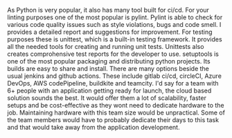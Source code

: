 As Python is very popular, it also has many tool built for ci/cd.
For your linting purposes one of the most popular is pylint. Pylint is able to check for various code quality issues such as style violations, bugs and code smell. I provides a detailed report and suggestions for improvement. For testing purposes these is unittest, which is a built-in testing framework. It provides all the needed tools for creating and running unit tests. Unittests also creates comprohensive test reports for the developer to use. setuptools is one of the most popular packaging and distributing python projects. Its builds are easy to share and install.
There are many options beside the usual jenkins and github actions. These include gitlab ci/cd, circleCI, Azure DevOps, AWS codePipeline, buildkite and teamcity. 
I'd say for a team with 6+ people with an application getting ready for launch, the cloud based solution sounds the best. It would offer them a lot of scalability, faster setups and be cost-effective as they wont need to dedicate hardware to the job. Maintaining hardware with this team size would be unpractical. Some of the team members would have to probably dedicate their days to this task and that would take away from the application development.